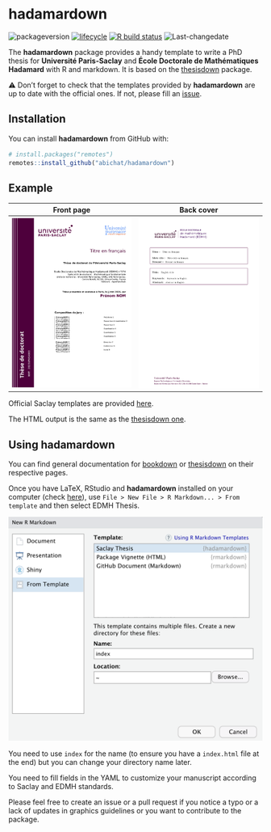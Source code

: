 
<!-- README.md is generated from README.Rmd. Please edit that file -->

# hadamardown

<!-- badges: start -->

![packageversion](https://img.shields.io/badge/package%20version-0.1.4-orange.svg)
[![lifecycle](https://img.shields.io/badge/lifecycle-stable-brightgreen.svg)](https://www.tidyverse.org/lifecycle/#stable)
[![R build
status](https://github.com/abichat/hadamardown/workflows/R-CMD-check/badge.svg)](https://github.com/abichat/hadamardown/actions)
![Last-changedate](https://img.shields.io/badge/last%20change-2020--12--06-yellowgreen.svg)
<!-- badges: end -->

The **hadamardown** package provides a handy template to write a PhD
thesis for **Université Paris-Saclay** and **École Doctorale de
Mathématiques Hadamard** with R and markdown. It is based on the
[thesisdown](https://github.com/ismayc/thesisdown) package.

⚠️ Don’t forget to check that the templates provided by **hadamardown**
are up to date with the official ones. If not, please fill an
[issue](https://github.com/abichat/hadamardown/issues/new).

## Installation

You can install **hadamardown** from GitHub with:

``` r
# install.packages("remotes")
remotes::install_github("abichat/hadamardown")
```

## Example

|           Front page            |           Back cover           |
| :-----------------------------: | :----------------------------: |
| <img src="inst/img/cover.jpg"/> | <img src="inst/img/back.jpg"/> |

Official Saclay templates are provided
[here](https://www.universite-paris-saclay.fr/research/textes-de-reference/documents-de-reference-relatifs-la-soutenance-de-la-these#model-cover).

The HTML output is the same as the [thesisdown
one](https://thesisdown.netlify.com).

## Using hadamardown

You can find general documentation for
[bookdown](https://bookdown.org/yihui/bookdown/) or
[thesisdown](https://github.com/ismayc/thesisdown) on their respective
pages.

Once you have LaTeX, RStudio and **hadamardown** installed on your
computer (check
[here](https://github.com/ismayc/thesisdown#using-thesisdown-from-chesters-github)),
use `File > New File > R Markdown... > From template` and then select
EDMH Thesis.

<img src="inst/img/new_r_markdown.png"/>

You need to use `index` for the name (to ensure you have a `index.html`
file at the end) but you can change your directory name later.

You need to fill fields in the YAML to customize your manuscript
according to Saclay and EDMH standards.

Please feel free to create an issue or a pull request if you notice a
typo or a lack of updates in graphics guidelines or you want to
contribute to the package.

